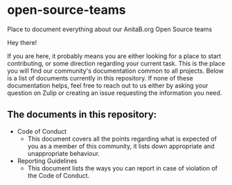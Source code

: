 # open-source-teams
Place to document everything about our AnitaB.org Open Source teams

Hey there!

If you are here, it probably means you are either looking for a place to start contributing, or some direction regarding your current task. This is the place you will find our community's documentation common to all projects. Below is a list of documents currently in this repository. If none of these documentation helps, feel free to reach out to us either by asking your question on Zulip or creating an issue requesting the information you need.

## The documents in this repository:
- Code of Conduct
  - This document covers all the points regarding what is expected of you as a member of this community, it lists down appropriate and unappropriate behaviour.
- Reporting Guidelines
  - This document lists the ways you can report in case of violation of the Code of Conduct.

